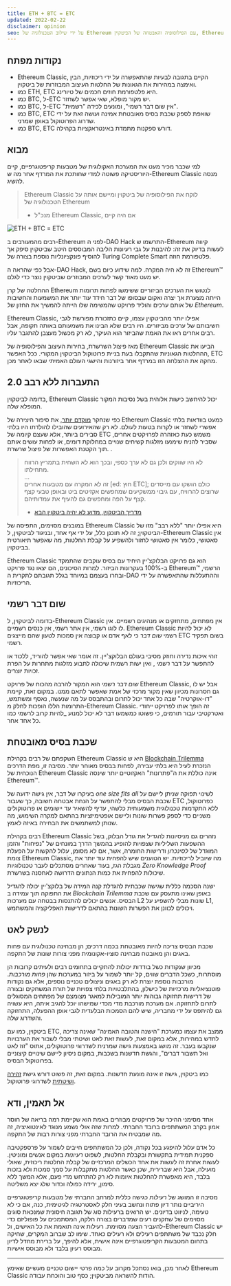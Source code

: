```yaml
---
title: ETH + BTC = ETC
updated: 2022-02-22
disclaimer: opinion
seo: על ידי שילוב הטכנולוגיה של Ethereum עם הפילוסופיה והאבטחה של הביטקוין, Ethereum Classic עומד לבד ביכולת לספק פלטפורמת חוזים חכמה מבוזרת באמת.
---
```


## נקודות מפתח

- Ethereum Classic, הקיים בתגובה לבעיות שהתאפשרה על ידי ריכוזיות, הבין ואימצה במהירות את הגאונות של החלטות העיצוב המבוזרות של ביטקוין.
- כמו ETH, ETC היא פלטפורמת חוזים חכמים של טיורינג.
- כמו BTC, ל-ETC יש מקור מופלא, שאי אפשר לשחזר.
- כמו BTC, ל-ETC "אין שום דבר רשמי", ומונעים לכידה "רשמית".
- כמו BTC, ETC שואפת לספק שכבת בסיס מאובטחת אמינה ועושה זאת על ידי שדרוג הפרוטוקול באופן שמרני.
- כמו BTC, ETC דורש ספקנות מתמדת באינטראקציות בקהילה.

## מבוא

למי שכבר מכיר מעט את המערכת האקולוגית של מטבעות קריפטוגרפיים, קיים היוריסטיקה פשוטה למדי שחותכת את המרדף אחר מה ש-Ethereum Classic מנסה להשיג.

> Ethereum Classic לוקח את הפילוסופיה של ביטקוין ומיישם אותה על הטכנולוגיה של Ethereum
> 
> - מנכ"ל Ethereum Classic, אם היה קיים

![ETH + BTC = ETC](./ethbtcetc.png)

רבים מהמעורבים ב-Ethereum לפני ה-DAO Hack התרשמו ש-Ethereum קיווה לעשות בדיוק את זה: להיבנות על גבי רעיונות הליבה המבוססים היטב שביטקוין סיפק אך להוסיף פונקציונליות נוספת בצורה של Turing Complete Smart פלטפורמת חוזה.

אבל כפי שהראה ה-DAO Hack, זה לא היה המקרה. למה שידוע כיום בשם Ethereum™ יש מעט מאוד קשר לערכים המבוזרים שביטקוין נוצר כדי לגלם.

ההחלטה של קרן Ethereum לנטוש את הערכים הביזוריים ששימשו לפתות תרומות הייתה מצערת אך יצרה ואקום שבסופו של דבר חידד עוד יותר את המשמעות והחשיבות של אותם ערכים והוליד פרויקט שהמשימה שלו הייתה להמשיך את החזון _של Ethereum_.

Ethereum Classic, אפילו יותר מהביטקוין עצמו, קיים כתזכורת מפורשת לגבי חשיבותם של ערכים מביזורים. היו רבים שלא הבינו את משמעותם באותה תקופה, אבל רבים אחרים ראו את האמת שהביזור הוא העיקר, לא רק מכשול מעצבן להתגבר עליו.

מאז פיצול השרשרת, בחירות העיצוב והפילוסופיה של Ethereum Classic הביעו את ההחלטות הגאוניות שהתקבלו בעת בניית פרוטוקול הביטקוין המקורי. ככל האפשר, ETC מחקה את ההצלחה הזו במרדף אחר ביזורנות והישגי העולם האמיתי שבאו לאחר מכן.

## התעברות ללא רבב 2.0

בדומה לביטקוין, Ethereum Classic יכול להיחשב כישות אלוהית בשל נסיבות המקור המופלא שלה.

כפי שנחקר [מוקדם יותר](/why-classic/genesis#the-immaculate-conception), את סיפור היצירה של Ethereum Classic כמעט בוודאות בלתי אפשרי לשחזר או לקרות בטעות לעולם. לא רק שהאירועים שהובילו להולדתו היו בלתי סבירים ביותר, אלא שעצם קיומה של ETC משמש כעת כאזהרה לפרויקטים אחרים, שסביר להניח שימנעו מזלגות קשיחים שנויים במחלוקת דומים, או לפחות עושים אותם תוך הקטנת האפשרות של פיצול שרשרת. .

> לא היו שווקים ולכן גם לא ערך כספי, ובכך הוא לא השחית בתמריץ הרווח מתחילתו.  
> ...  
> זה לא המקרה עם מטבעות אחרים [ed: חוץ ETC]; כולם הושקו עם מייסדים שרוצים להרוויח, עם גיבוי ממשקיעים שמחפשים אקזיטים ביט ובאופן טבעי קצף קצף על הפה ומחפשים גם להעיף את עמדותיהם.
> 
> - [מדריך הביטקוין, מדוע לא יהיה ביטקוין הבא](https://thebitcoinmanual.com/articles/why-there-wont-be-a-next-bitcoin/)

במובנים מסוימים, התפיסה של Ethereum Classic היא אפילו יותר "ללא רבב" מזו של הביטקוין; זה לא תוכנן כלל, על ידי אף אחד, ובניגוד לביטקוין, ל-Ethereum Classic אין סאטושי, כלומר אין סאטושי לחזור ולהשפיע על קבלת החלטות, מה שאפשר תיאורטית בביטקוין.

Ethereum Classic הוא גם פרויקט הבלוקצ'יין היחיד עם בסיס עוקבים שהתמקד ב-100% בעקרונות הביזור. למרות הסיכונים, הם יצאו נגד פרויקט Ethereum™ הרשמי, ובחרו בעצמם במיוחד בגלל תגובתם לתקרית ה-DAO וההתעללות שהתאפשרה על ידי הריכוזיות.

## שום דבר רשמי

בדומה לביטקוין, ל-Ethereum Classic אין מפתחים, מתחזקים או מנהיגים רשמיים. אין לו לוגו רשמי, אין אתר רשמי, אין כנסים רשמיים. Ethereum Classic לא יכול להיות רשמי _שום דבר_ כי לאף אדם או קבוצה אין סמכות לטעון שהם מייצגים ETC בשום תפקיד רשמי.

זוהי איכות נדירה וחוזק מסיבי בעולם הבלוקצ'יין. זה אומר שאי אפשר להוריד, ללכוד או להתפשר על דבר _רשמי_ , ואין ישות רשמית שיכולה לתבוע מזלגות מתחרות על הפרת זכויות יוצרים.

_שום דבר רשמי_ הוא המקור להרבה מהכוח של פרויקט Ethereum Classic, אבל יש לו גם חסרונות מכיוון שאין מקור מרכזי של אמת שאפשר לתאם ממנו. במקום זאת, קיימת "דו-אוקרטיה" שבה כל אחד יכול לתרום ובהתבסס על מה שנעשה, נאסף ומשתמש, התרומות הללו הופכות לחלק מ-Ethereum Classic. זה הופך אותו לפרויקט ייחודי ואטרקטיבי עבור תורמים, כי פשוטו כמשמעו</em> דבר לא יכול למנוע _להיות קרוב לרשמי כמו כל אחד אחר.</p>

## שכבת בסיס מאובטחת

השקפתם של רבים בקהילת Ethereum Classic היא ש [Blockchain Trilemma](/why-classic/decentralism#the-blockchain-trilemma) הנזכרת לעיל היא בלתי עבירה, לפחות בבסיס מאוחר יותר. מסיבה זו, מפת הדרכים הנוכחית של Ethereum Classic אינה כוללת את ה"פתרונות" האקזוטיים יותר שינסה Ethereum™.

בעיקרו של דבר, אין גישה ידועה של _one size fits all_ לשינוי תפוקה שניתן ליישם על שכבת הבסיס מבלי להתפשר על הנחת אבטחה חשובה, כך שעבור ETC כפרוטוקול, ללא התקדמות טכנולוגית משמעותית כלשהי, עדיף להשאיר עד יישומים או פרוטוקולים משניים כדי לספק פשרות שונות וליישם אופטימיזציות בהתאם למקרה השימוש, מה שנותן למשתמשים את הבחירה באיזה לאמץ.

רבים בקהילת Ethereum Classic נזהרים גם מניסיונות להגדיל את גודל הבלוק, בשל ההשפעות השליליות שצפויות להופיע בהמשך הדרך במונחים של "נפיחות" והזמן המוגדל של _לסינכרון_ ודרישות החומרה, אשר, אם לא מסומן, עלול להקשות על הפעלת צומת Ethereum Classic, מה שיוביל לריכוזיות. יש הטוענים שיש להפחית עוד יותר את מגבלת הגז, בעוד שאחרים מסתכלים לעבר טכנולוגיות _Zero Knowledge Proof_ שיכולות להפחית את כמות הנתונים הדרושה לאחסנה בשרשרת.

ישנה הסכמה כללית שגישה שכבתית להגדלת קנה המידה של בלוקצ'יין יכולה להגדיל את התפוקה תוך עמידה ב _Blockchain Trilemma_ באופן שאינו מתעסק עם שכבת הבסיס. אנשים יכולים להתנסות בבטחה עם מערכות L2 שונות מבלי להשפיע על L1, ויכולים לכוונן את הפשרות השונות בהתאם לדרישות האפליקציה והמשתמש.

## לנשק לאט

שכבת הבסיס צריכה להיות מאובטחת בכמה דרכים; הן מבחינה טכנולוגית עם פחות באגים והן מאובטח מבחינה סוציו-אקונומית מפני צורות שונות של התקפה.

מכיוון שנקודות כשל בודדות יכולות להתקיים בתחומים רבים ולעיתים קרובות הן מוסתרות, כשכל הדברים שווים, קל יותר לשמור על ביזור במערכות שהן _פחות מורכבות_. מורכבות נוספת יוצרת לא רק באגים וניצולים טכניים נוספים, אלא גם נקודות פוטנציאליות מרכזיות של כישלון, בהתלבטויות בלתי צפויות של תורת המשחקים ובצורה של דרישות תחזוקה גבוהות יותר המובילות למאגר מצומצם של מפתחים המסוגלים לתרום לתחזוקה. אם מערכת מורכבת מדי מכדי שמישהו יוכל להגיב איתה, היא עשויה גם להיתפס על ידי מחבריה, שיש להם הסמכות הבלעדית לגבי אופן ההפעלה, התחזוקה והשדרוג שלה.

ביטקוין, כמו עם ETC, ממצב את עצמו כמערכת "הישנה והטובה האמינה" שאינה צריכה לחדש במהירות, אלא במקום זאת, לעשות זאת לאט ושיטתי מבלי לשבור את הערבויות שנקבעו בעבר. זה מושג באמצעות גישה שמרנית לשדרוגי פרוטוקולים, אתוס "זוז לאט ואל תשבור דברים", והגשת חדשנות בשכבות, במקום ניסיון ליישם שינויים קיצוניים בפרוטוקול הבסיס.

כמו ביטקוין, גישה זו אינה מונעת חדשנות. במקום זאת, זה פשוט דורש גישת [זהירה ושיטתית](/knowledge/future#upgrade-process) לשדרוגי פרוטוקול.

## אל תאמין, ודא

אחד מסימני ההיכר של פרויקטים מבוזרים באמת הוא שקיימת רמה בריאה של חוסר אמון בקרב המשתתפים ברובד החברתי. למרות שזה אולי נשמע מנוגד לאינטואיציה, זה מה שמבטיח את הרובד החברתי מפני צורות רבות של התקפה.

כל אדם עלול להיפגע בכל נקודה, ולכן כל המשתתפים חייבים לשמור על פרספקטיבה ספקנית תמידית בתקשורת ובקבלת החלטות, לשפוט _רעיונות_ במקום אנשים ומוניטין. לעשות אחרת זה לעשות את אחד הכשלים המרכזיים של קבלת החלטות ריכוזית, שאולי מועילה, אבל היא שברירית, שכן כאשר החלטות מתקבלות על סמך סמכות ולא בזכות בלבד, היא מאפשרת להחלטות איומות לא רק להתרחש מדי פעם, אלא המשך ללא סימון, ירידה כפולה וכדור שלג יצא משליטה.

מסיבה זו המושג של *רעילות* כגישה כללית למרחב החברתי של מטבעות קריפטוגרפיים היריביים נותר דיון פתוח ונחשב בעיני חלק לאסטרטגיה לגיטימית, כנה, אם כי לא טעימה, לניווט בדיונים. יש הרואים ברעילות סוג של תגובה חיסונית שמנכאת סוגים מסוימים של שחקנים רעים שמדברים בצורה חלקה, המסתמכים על פופוליזם כדי להעביר הצעה מסוימת. רעילות אינה תואמת את כל האישים, ול-Ethereum Classic יש חלק נכבד של משתתפים רעילים ולא רעילים כאחד. שימו לב שברוב המקרים, שחיקה בתחום המטבעות הקריפטוגרפיים אינה אישית, אלא להיפך, על ברירת מחדל לדיון מבוסס רעיון בלבד ולא מבוסס אישיות.

---

לאחר מכן, בואו נסתכל מקרוב על כמה פרטי יישום טכניים מעשיים שאימץ Ethereum Classic הודות להשראה מביטקוין; כסף טוב והוכחת עבודה.
